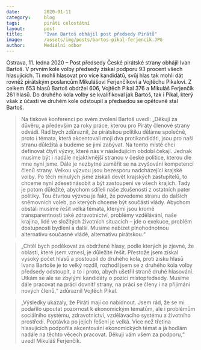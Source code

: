 ```yaml
---
date:         2020-01-11
category:     blog
tags:         piráti celostátní
layout:       post
title:        "Ivan Bartoš obhájil post předsedy Pirátů"
image:        /assets/img/posts/bartos-pikal-ferjencik.JPG
author:       Mediální odbor
---
```



Ostrava, 11. ledna 2020 – Post předsedy České pirátské strany obhájil Ivan Bartoš. V prvním kole volby předsedy získal podporu 93 procent všech hlasujících. Ti mohli hlasovat pro více kandidátů, svůj hlas tak mohli dát rovněž pirátským poslancům Mikulášovi Ferjenčíkovi a Vojtěchu Pikalovi. Z celkem 653 hlasů Bartoš obdržel 606, Vojtěch Pikal 376 a Mikuláš Ferjenčík 261 hlasů. Do druhého kola volby se kvalifikoval jak Bartoš, tak i Pikal, který však z účasti ve druhém kole odstoupil a předsedou se opětovně stal Bartoš.

 

> Na tiskové konferenci po svém zvolení Bartoš uvedl: „Děkuji za důvěru, a především za roky práce, kterou pro Piráty členové strany odvádí. Rád bych zdůraznil, že pirátskou politiku děláme společně, proto i témata, která akcentovali moji dva protikandidáti, jsou pro naši stranu důležitá a budeme se jimi zabývat. Na tomto místě chci definovat čtyři výzvy, které nás v následujícím období čekají. Jednak musíme být i nadále nejaktivnější stranou v české politice, kterou dle mne nyní jsme. Dále je nezbytné zaměřit se na zvyšování kompetencí členů strany. Velkou výzvou jsou bezesporu nadcházející krajské volby. Po těch minulých jsme získali devět krajských zastupitelů, to chceme nyní zdesetinásobit a být zastoupeni ve všech krajích. Tady je potom důležité, abychom sdíleli naše zkušenosti z ostatních pater politiky. Tou čtvrtou výzvou je fakt, že povedeme stranu do dalších sněmovních voleb, po kterých chceme být součástí vlády. Abychom obstáli musíme řešit velká témata, kterými jsou kromě transparentnosti také zdravotnictví, problémy vzdělávání, naše krajina, lidé ve složitých životních situacích – jde o exekuce, problém dostupnosti bydlení a další. Musíme nabízet plnohodnotnou alternativu současné vládě, alternativu pirátskou.“ 

 

> „Chtěl bych poděkovat za obdržené hlasy, podle kterých je zjevné, že oblasti, které jsem vznesl, je důležité řešit. Přestože jsem získal vysoký počet hlasů a postoupil do druhého kola, proti zisku hlasů Ivana Bartoše je to velký rozdíl, rozhodl jsem se z druhého kola volby předsedy odstoupit, a to i proto, abych ušetřil straně druhé hlasování. Utkám se ale se zbylými kandidáty o pozici místopředsedy. Musíme dále pracovat na práci dovnitř strany, na práci se členy i na přijímání nových členů,“ zdůraznil Vojtěch Pikal.

 

> „Výsledky ukázaly, že Piráti mají co nabídnout. Jsem rád, že se mi podařilo upoutat pozornost k ekonomickým tématům, ale i problémům sociálního systému, zdravotnictví, vzdělávacího systému a životního prostředí. Poptávka po jejich řešení je velká. Více než třetina hlasujících podpořila akcentování ekonomických témat a já hodlám nadále na těchto věcech pracovat. Děkuji vám všem za podporu,“ uvedl Mikuláš Ferjenčík.
